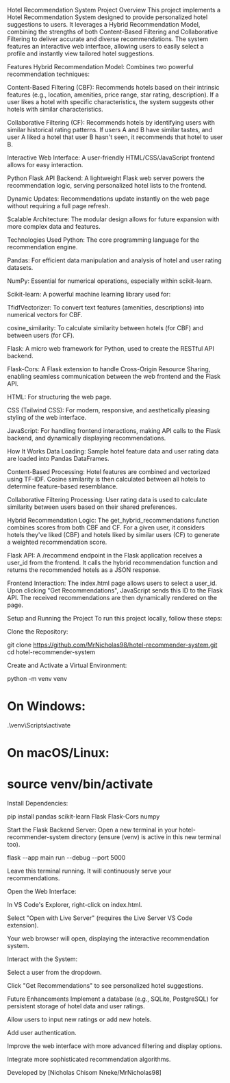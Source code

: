 Hotel Recommendation System
Project Overview
This project implements a Hotel Recommendation System designed to provide personalized hotel suggestions to users. It leverages a Hybrid Recommendation Model, combining the strengths of both Content-Based Filtering and Collaborative Filtering to deliver accurate and diverse recommendations. The system features an interactive web interface, allowing users to easily select a profile and instantly view tailored hotel suggestions.

Features
Hybrid Recommendation Model: Combines two powerful recommendation techniques:

Content-Based Filtering (CBF): Recommends hotels based on their intrinsic features (e.g., location, amenities, price range, star rating, description). If a user likes a hotel with specific characteristics, the system suggests other hotels with similar characteristics.

Collaborative Filtering (CF): Recommends hotels by identifying users with similar historical rating patterns. If users A and B have similar tastes, and user A liked a hotel that user B hasn't seen, it recommends that hotel to user B.

Interactive Web Interface: A user-friendly HTML/CSS/JavaScript frontend allows for easy interaction.

Python Flask API Backend: A lightweight Flask web server powers the recommendation logic, serving personalized hotel lists to the frontend.

Dynamic Updates: Recommendations update instantly on the web page without requiring a full page refresh.

Scalable Architecture: The modular design allows for future expansion with more complex data and features.

Technologies Used
Python: The core programming language for the recommendation engine.

Pandas: For efficient data manipulation and analysis of hotel and user rating datasets.

NumPy: Essential for numerical operations, especially within scikit-learn.

Scikit-learn: A powerful machine learning library used for:

TfidfVectorizer: To convert text features (amenities, descriptions) into numerical vectors for CBF.

cosine_similarity: To calculate similarity between hotels (for CBF) and between users (for CF).

Flask: A micro web framework for Python, used to create the RESTful API backend.

Flask-Cors: A Flask extension to handle Cross-Origin Resource Sharing, enabling seamless communication between the web frontend and the Flask API.

HTML: For structuring the web page.

CSS (Tailwind CSS): For modern, responsive, and aesthetically pleasing styling of the web interface.

JavaScript: For handling frontend interactions, making API calls to the Flask backend, and dynamically displaying recommendations.

How It Works
Data Loading: Sample hotel feature data and user rating data are loaded into Pandas DataFrames.

Content-Based Processing: Hotel features are combined and vectorized using TF-IDF. Cosine similarity is then calculated between all hotels to determine feature-based resemblance.

Collaborative Filtering Processing: User rating data is used to calculate similarity between users based on their shared preferences.

Hybrid Recommendation Logic: The get_hybrid_recommendations function combines scores from both CBF and CF. For a given user, it considers hotels they've liked (CBF) and hotels liked by similar users (CF) to generate a weighted recommendation score.

Flask API: A /recommend endpoint in the Flask application receives a user_id from the frontend. It calls the hybrid recommendation function and returns the recommended hotels as a JSON response.

Frontend Interaction: The index.html page allows users to select a user_id. Upon clicking "Get Recommendations", JavaScript sends this ID to the Flask API. The received recommendations are then dynamically rendered on the page.

Setup and Running the Project
To run this project locally, follow these steps:

Clone the Repository:

git clone https://github.com/MrNicholas98/hotel-recommender-system.git
cd hotel-recommender-system

Create and Activate a Virtual Environment:

python -m venv venv
# On Windows:
.\venv\Scripts\activate
# On macOS/Linux:
# source venv/bin/activate

Install Dependencies:

pip install pandas scikit-learn Flask Flask-Cors numpy

Start the Flask Backend Server:
Open a new terminal in your hotel-recommender-system directory (ensure (venv) is active in this new terminal too).

flask --app main run --debug --port 5000

Leave this terminal running. It will continuously serve your recommendations.

Open the Web Interface:

In VS Code's Explorer, right-click on index.html.

Select "Open with Live Server" (requires the Live Server VS Code extension).

Your web browser will open, displaying the interactive recommendation system.

Interact with the System:

Select a user from the dropdown.

Click "Get Recommendations" to see personalized hotel suggestions.

Future Enhancements
Implement a database (e.g., SQLite, PostgreSQL) for persistent storage of hotel data and user ratings.

Allow users to input new ratings or add new hotels.

Add user authentication.

Improve the web interface with more advanced filtering and display options.

Integrate more sophisticated recommendation algorithms.

Developed by [Nicholas Chisom Nneke/MrNicholas98]
